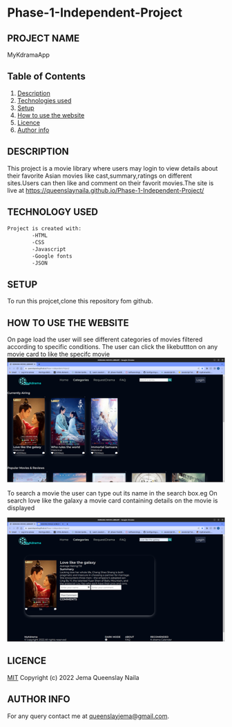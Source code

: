 # Phase-1-Independent-Project

## PROJECT NAME

MyKdramaApp

## Table of Contents

1. [Description](#description)
2. [Technologies used](#technology-used)
3. [Setup](#setup)
4. [How to use the website](#how-to-use-the-website)
5. [Licence](#licence)
6. [Author info](#author-info)

## DESCRIPTION

This project is a movie library where users may login to view details about their favorite Asian movies like cast,summary,ratings on different sites.Users can then like and comment on their favorit movies.The site is live at https://queenslaynaila.github.io/Phase-1-Independent-Project/

## TECHNOLOGY USED

    Project is created with:
            -HTML
            -CSS
            -Javascript
            -Google fonts
            -JSON

## SETUP

To run this projcet,clone this repository fom github.

## HOW TO USE THE WEBSITE

On page load the user will see different categories of movies filtered according to specific conditions.
The user can click the likebuttton on any movie card to like the specifc movie
<img src="./images/Screenshot from 2022-09-02 23-09-39.png">

To search a movie the user can type out its name in the search box.eg On search love like the galaxy a movie card containing details on the movie is displayed

<img src="./images/searchmovie.png">

## LICENCE

[MIT](LICENCE)
Copyright (c) 2022 Jema Queenslay Naila

## AUTHOR INFO

For any query contact me at queenslayjema@gmail.com.
